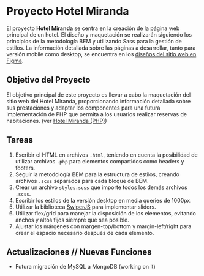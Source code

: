# Proyecto Hotel Miranda

El proyecto **Hotel Miranda** se centra en la creación de la página web principal de un hotel. El diseño y maquetación se realizarán siguiendo los principios de la metodología BEM y utilizando Sass para la gestión de estilos. La información detallada sobre las páginas a desarrollar, tanto para versión mobile como desktop, se encuentra en los [diseños del sitio web en Figma](https://www.figma.com/file/xxxxxx/Hotel-Miranda-Designs?type=design&node-id=0%3A1).

## Objetivo del Proyecto

El objetivo principal de este proyecto es llevar a cabo la maquetación del sitio web del Hotel Miranda, proporcionando información detallada sobre sus prestaciones y adaptar los componentes para una futura implementación de PHP que permita a los usuarios realizar reservas de habitaciones. (ver [Hotel Miranda (PHP)](https://github.com/MarcoNobody1/HotelMirandaPHP))

## Tareas

1. Escribir el HTML en archivos `.html`, teniendo en cuenta la posibilidad de utilizar archivos `.php` para elementos compartidos como headers y footers.
2. Seguir la metodología BEM para la estructura de estilos, creando archivos `.scss` separados para cada bloque de BEM.
3. Crear un archivo `styles.scss` que importe todos los demás archivos `.scss`.
4. Escribir los estilos de la versión desktop en media queries de 1000px.
5. Utilizar la biblioteca [SwiperJS](https://swiperjs.com/) para implementar sliders.
6. Utilizar flex/grid para manejar la disposición de los elementos, evitando anchos y altos fijos siempre que sea posible.
7. Ajustar los márgenes con margen-top/bottom y margin-left/right para crear el espacio necesario después de cada elemento.

## Actualizaciones // Nuevas Funciones

- Futura migración de MySQL a MongoDB (working on it)